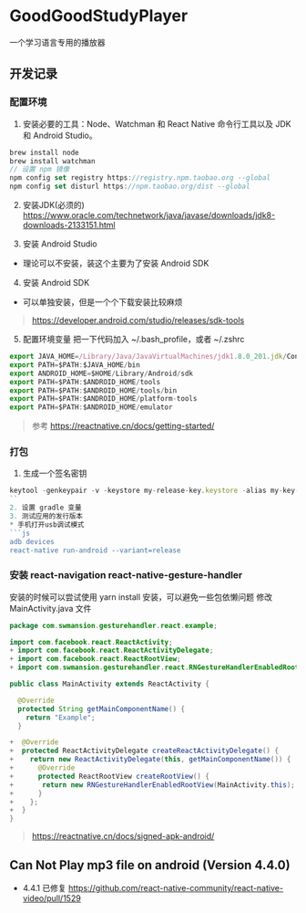 # GoodGoodStudyPlayer
一个学习语言专用的播放器



## 开发记录

### 配置环境
1. 安装必要的工具：Node、Watchman 和 React Native 命令行工具以及 JDK 和 Android Studio。
```js
brew install node
brew install watchman
// 设置 npm 镜像
npm config set registry https://registry.npm.taobao.org --global
npm config set disturl https://npm.taobao.org/dist --global
```
2. 安装JDK(必须的)
https://www.oracle.com/technetwork/java/javase/downloads/jdk8-downloads-2133151.html

3. 安装  Android Studio
* 理论可以不安装，装这个主要为了安装 Android SDK

4. 安装 Android SDK
* 可以单独安装，但是一个个下载安装比较麻烦
> https://developer.android.com/studio/releases/sdk-tools

5. 配置环境变量
把一下代码加入 ~/.bash_profile，或者 ~/.zshrc
```js
export JAVA_HOME=/Library/Java/JavaVirtualMachines/jdk1.8.0_201.jdk/Contents/Home
export PATH=$PATH:$JAVA_HOME/bin
export ANDROID_HOME=$HOME/Library/Android/sdk
export PATH=$PATH:$ANDROID_HOME/tools
export PATH=$PATH:$ANDROID_HOME/tools/bin
export PATH=$PATH:$ANDROID_HOME/platform-tools
export PATH=$PATH:$ANDROID_HOME/emulator
```
> 参考  https://reactnative.cn/docs/getting-started/


### 打包
1. 生成一个签名密钥
```js
keytool -genkeypair -v -keystore my-release-key.keystore -alias my-key-alias -keyalg RSA -keysize 2048 -validity 10000
``
2. 设置 gradle 变量
3. 测试应用的发行版本
* 手机打开usb调试模式
```js
adb devices
react-native run-android --variant=release
```

### 安装 react-navigation react-native-gesture-handler
安装的时候可以尝试使用 yarn install 安装，可以避免一些包依懒问题
修改 MainActivity.java 文件
```java
package com.swmansion.gesturehandler.react.example;

import com.facebook.react.ReactActivity;
+ import com.facebook.react.ReactActivityDelegate;
+ import com.facebook.react.ReactRootView;
+ import com.swmansion.gesturehandler.react.RNGestureHandlerEnabledRootView;

public class MainActivity extends ReactActivity {

  @Override
  protected String getMainComponentName() {
    return "Example";
  }

+  @Override
+  protected ReactActivityDelegate createReactActivityDelegate() {
+    return new ReactActivityDelegate(this, getMainComponentName()) {
+      @Override
+      protected ReactRootView createRootView() {
+       return new RNGestureHandlerEnabledRootView(MainActivity.this);
+      }
+    };
+  }
}
```
> https://reactnative.cn/docs/signed-apk-android/

## Can Not Play mp3 file on android (Version 4.4.0)
* 4.4.1 已修复
https://github.com/react-native-community/react-native-video/pull/1529
